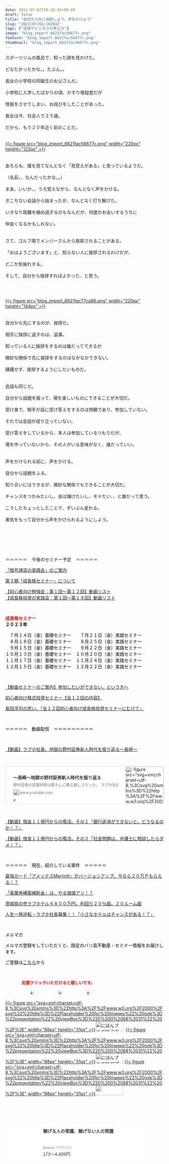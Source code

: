 ```yaml
---
date: 2023-07-02T18:28:42+09:00
draft: false
title: "自分から先に挨拶しよう。声をかけよう"
slug: "2023/07/02/182842"
tags: ["投資やビジネスの考え方"]
image: "blog_import_6621fac56677c.png"
feature: "blog_import_6621fac56677c.png"
thumbnail: "blog_import_6621fac56677c.png"
---
```

<p>スポーツジムの風呂で、知った顔を見かけた。<br/><br/>どなたかったかな。。たぶん。。<br/><br/>長女の小学校の同級生のお父さんだ。<br/><br/>小学校に入学したばかりの頃、かすり傷程度だが<br/><br/>怪我をさせてしまい、お詫びをしたことがあった。<br/><br/>長女は今、社会人で２５歳。<br/><br/>だから、もう２０年近く前のことだ。<br/><br/><br/><a href="blog_import_6621fac56677c.png">{{< figure src="blog_import_6621fac56677c.png" width="220px" height="122px" >}}</a><br/><br/><br/>あちらも、僕を見てなんとなく「見覚えがある」と思っているようだ。<br/><br/>（名前、、なんだったかな。。）<br/><br/>まあ、いいか、、うろ覚えながら、なんとなく声をかける。<br/><br/>ぎこちない会話から始まったが、なんとなく打ち解けた。<br/><br/>いきなり距離を縮め過ぎるのもなんだが、何度かお会いするうちに<br/><br/>仲良くなるかもしれない。<br/><br/><br/>さて、ゴルフ場でメンバーさんから挨拶されることがある。<br/><br/>「おはようございます」と、知らない人に挨拶されるわけだが、<br/><br/>どこか気後れする。<br/><br/>そして、自分から挨拶すればよかった、と思う。</p><p> </p><p><br/><a href="blog_import_6621fac77ca86.png">{{< figure src="blog_import_6621fac77ca86.png" width="220px" height="144px" >}}</a><br/><br/><br/>自分から先にするのが、挨拶だ。<br/><br/>相手に挨拶に返すのは、返事。<br/><br/>知っている人に挨拶をするのは誰だってできるが<br/><br/>微妙な関係で先に挨拶をするのはなかなかできない。<br/><br/>躊躇せず、挨拶するようにしたいものだ。<br/><br/><br/>会話も同じだ。<br/><br/>自分から話題を振って、場を楽しいものにできることが大切だ。<br/><br/>受け身で、相手が話に受け答えをするのは傍観であり、参加していない。<br/><br/>それでは会話が成り立っていない。<br/><br/>受け答えをしているから、本人は参加しているつもりだが、<br/><br/>場を作っていないから、その人がいる意味がなく、誰だっていい。<br/><br/><br/>声をかけられる前に、声をかける。<br/><br/>自分から話題をふる。<br/><br/>知り合いにはできるが、微妙な関係でもできることが大切だ。<br/><br/>チャンスをつかみたいし、金は儲けたいし、モテたい、、と誰だって思う。<br/><br/>こうしたちょっとしたことで、ずいぶん変わる。<br/><br/>勇気をもって自分から声をかけられるようにしよう。</p><p> </p><p> </p><p> </p><p>＝＝＝＝＝　今後のセミナー予定　＝＝＝＝＝</p><p><a href="https://ameblo.jp/baliclub/entry-12750458688.html" rel="noopener noreferrer" target="_blank">「暗号通貨の実践会」のご案内</a></p><p style="caret-color: rgb(0, 0, 0); color: rgb(0, 0, 0); -webkit-text-size-adjust: auto;"><a href="https://ameblo.jp/baliclub/entry-12700783937.html" rel="noopener noreferrer" target="_blank">第３期「成長株セミナー」について</a></p><p style="caret-color: rgb(0, 0, 0); color: rgb(0, 0, 0); -webkit-text-size-adjust: auto;"><a href="https://ameblo.jp/baliclub/entry-12626408710.html" rel="noopener noreferrer" target="_blank">【初心者向け勉強会：第１回～第１２回】動画リスト</a><br/><a href="https://ameblo.jp/baliclub/entry-12627316554.html" rel="noopener noreferrer" target="_blank">【成長株投資の実践会：第１回～第１８回】動画リスト</a></p><p style="caret-color: rgb(0, 0, 0); color: rgb(0, 0, 0); -webkit-text-size-adjust: auto;"> </p><p style="caret-color: rgb(0, 0, 0); color: rgb(0, 0, 0); -webkit-text-size-adjust: auto;"><span style="font-weight: bold;"><span style="color: rgb(255, 0, 0);">成長株セミナー</span></span><br/><span style="font-weight: bold;">２０２３年</span></p><p style="caret-color: rgb(0, 0, 0); color: rgb(0, 0, 0); -webkit-text-size-adjust: auto;">　７月１４日（金）基礎セミナー　　７月２１日（金）実践セミナー<br/>　８月１８日（金）基礎セミナー　　８月２５日（金）実践セミナー<br/>　９月１５日（金）基礎セミナー　　９月２２日（金）実践セミナー<br/>１０月１３日（金）基礎セミナー　１０月２０日（金）実践セミナー<br/>１１月１７日（金）基礎セミナー　１１月２４日（金）実践セミナー<br/>１２月１５日（金）基礎セミナー　１２月２２日（金）実践セミナー</p><p style="caret-color: rgb(0, 0, 0); color: rgb(0, 0, 0); -webkit-text-size-adjust: auto;"> </p><p style="caret-color: rgb(0, 0, 0); color: rgb(0, 0, 0); -webkit-text-size-adjust: auto;"><a href="https://ameblo.jp/baliclub/entry-12567802403.html" target="_blank">【動画セミナーのご案内】参加したいができない、という方へ</a></p><p style="caret-color: rgb(0, 0, 0); color: rgb(0, 0, 0); -webkit-text-size-adjust: auto;"><a href="https://ameblo.jp/baliclub/entry-12526587328.html" target="_blank">初心者向け株式投資セミナー【全１２回の内容】</a></p><p style="caret-color: rgb(0, 0, 0); color: rgb(0, 0, 0); -webkit-text-size-adjust: auto;"><a href="https://ameblo.jp/baliclub/entry-12526985641.html" target="_blank">長田淳司の思い。「全１２回初心者向け成長株投資セミナーにむけて」</a></p><p style="caret-color: rgb(0, 0, 0); color: rgb(0, 0, 0); -webkit-text-size-adjust: auto;"> </p><p style="caret-color: rgb(0, 0, 0); color: rgb(0, 0, 0); -webkit-text-size-adjust: auto;">＝＝＝＝＝　動画配信　＝＝＝＝＝＝＝＝＝</p><p> </p><p style="caret-color: rgb(0, 0, 0); color: rgb(0, 0, 0); -webkit-text-size-adjust: auto;"><a href="watch?v=vjwDH00-tX4" rel="noopener noreferrer" target="_blank">【動画】ラブホ社長、地獄の野村証券新人時代を振り返る～長崎～</a></p><p style="caret-color: rgb(0, 0, 0); color: rgb(0, 0, 0); -webkit-text-size-adjust: auto;"> </p><div class="ogpCard_root" style="caret-color: rgb(0, 0, 0); color: rgb(0, 0, 0); -webkit-text-size-adjust: auto;"><article class="ogpCard_wrap" style="display: inline-block; max-width: 100%;"><a class="ogpCard_link" data-ogp-card-log="" href="watch?v=vjwDH00-tX4" rel="noopener noreferrer" style="border-radius: 4px; border: 1px solid rgb(226, 226, 226); border-image-source: none; width: 620px; height: 120px; overflow: hidden; text-decoration: none; display: flex; max-width: 100%; box-sizing: border-box; justify-content: space-between; background-color: rgb(255, 255, 255);" target="_blank"><span class="ogpCard_content" style="padding: 0px 24px; overflow: hidden; display: flex; flex-direction: column; justify-content: center;"><span class="ogpCard_title" style="color: rgb(51, 51, 51); line-height: 1.4; overflow: hidden; font-weight: bold; max-height: 48px; -webkit-box-orient: vertical; -webkit-line-clamp: 2;">〜長崎〜地獄の野村証券新人時代を振り返る</span><span class="ogpCard_description" style="color: rgb(117, 117, 117); line-height: 1.6; overflow: hidden; font-size: 12px; margin-top: 4px; white-space: nowrap;">野村証券の営業研修は聞きしに勝る厳しさだった。 ラブホ社長が、新入社員時代の思い出と、営業ノウハウを語る。 【ランキング1位人気ブログ】 ラブホ社長のバリ島海外不動産投資入門・成長株投資入門・稼ぎの学校・起業入門！ https://ameblo.jp/baliclub ーーー プロフィール ーーーーーー 野村証券...</span><span class="ogpCard_url" style="line-height: 1.6; margin-top: 4px; display: flex; align-items: center;"><span class="ogpCard_iconWrap" style="width: 20px; height: 20px; position: relative; flex-shrink: 0;">{{< figure src="svg+xml;charset=utf-8,%3Csvg%20xmlns%3D%22http%3A%2F%2Fwww.w3.org%2F2000%2Fsvg%22%20title%3D%22Placeholder%20for%20Images%22%20role%3D%22presentation%22%20viewBox%3D%220%200%2020%2020%22%20%2F%3E" width="20px" height="20px" >}}<noscript><img alt="リンク" class="ogpCard_icon" height="20" loading="lazy" src="https://c.stat100.ameba.jp/ameblo/symbols/v3.20.0/svg/gray/editor_link.svg" style="inset: 0px; height: 20px; position: absolute; max-height: 100%;" width="20"></noscript></span><span class="ogpCard_urlText" style="color: rgb(117, 117, 117); overflow: hidden; font-size: 12px; white-space: nowrap;">www.youtube.com</span></span></span><span class="ogpCard_imageWrap" style="width: 120px; height: 120px; position: relative; flex-shrink: 0;">{{< figure src="svg+xml;charset=utf-8,%3Csvg%20xmlns%3D%22http%3A%2F%2Fwww.w3.org%2F2000%2Fsvg%22%20title%3D%22Placeholder%20for%20Images%22%20role%3D%22presentation%22%20viewBox%3D%220%200%20120%20120%22%20%2F%3E" width="120px" height="120px" >}}<noscript><img alt="" class="ogpCard_image" data-ogp-card-image="" height="120" loading="lazy" src="https://i.ytimg.com/vi/vjwDH00-tX4/hqdefault.jpg" style="left: 60px; top: 60px; position: absolute; min-height: 100%; min-width: 100%; transform: translate(-50%, -50%); object-fit: cover;" width="120"></noscript></span></a></article></div><p style="caret-color: rgb(0, 0, 0); color: rgb(0, 0, 0); -webkit-text-size-adjust: auto;"> </p><p style="caret-color: rgb(0, 0, 0); color: rgb(0, 0, 0); -webkit-text-size-adjust: auto;"><a href="watch?v=K9qyu3O0vmE&amp;t=123s" target="_blank">【動画】借金１１億円からの復活。その１「銀行返済ができないと、どうなるのか！？」</a></p><p style="caret-color: rgb(0, 0, 0); color: rgb(0, 0, 0); -webkit-text-size-adjust: auto;"><a href="watch?v=rNGx3OTTo5U&amp;t=111s" target="_blank">【動画】借金１１億円からの復活。その２「社金問題は、弁護士に相談したらダメ！？」</a></p><p style="caret-color: rgb(0, 0, 0); color: rgb(0, 0, 0); -webkit-text-size-adjust: auto;"> </p><p style="caret-color: rgb(0, 0, 0); color: rgb(0, 0, 0); -webkit-text-size-adjust: auto;">＝＝＝＝＝　現在、紹介している案件　＝＝＝＝＝</p><p style="caret-color: rgb(0, 0, 0); color: rgb(0, 0, 0); -webkit-text-size-adjust: auto;"><a href="https://ameblo.jp/baliclub/entry-12734891939.html" rel="noopener noreferrer" target="_blank">最強カード「アメックスMarriott」がバージョンアップ。今なら２０万Ｐもらえる！？</a></p><p style="caret-color: rgb(0, 0, 0); color: rgb(0, 0, 0); -webkit-text-size-adjust: auto;"><a href="https://ameblo.jp/baliclub/entry-12731523432.html" rel="noopener noreferrer" target="_blank">「事業再構築補助金」は、やる価値アリ！？</a></p><p style="caret-color: rgb(0, 0, 0); color: rgb(0, 0, 0); -webkit-text-size-adjust: auto;"><a href="https://ameblo.jp/baliclub/entry-12552292653.html" target="_blank">茨城県の売ラブホテル４８００万円。利回り２０％超。２０ルーム超</a></p><p style="caret-color: rgb(0, 0, 0); color: rgb(0, 0, 0); -webkit-text-size-adjust: auto;"><a href="https://ameblo.jp/baliclub/entry-12737309237.html" rel="noopener noreferrer" target="_blank">人生一発逆転・ラブホ社長募集！！「小さなホテルはチャンスがある！？」</a></p><p style="caret-color: rgb(0, 0, 0); color: rgb(0, 0, 0); -webkit-text-size-adjust: auto;"> </p><p style="caret-color: rgb(0, 0, 0); color: rgb(0, 0, 0); -webkit-text-size-adjust: auto;">メルマガ</p><p style="caret-color: rgb(0, 0, 0); color: rgb(0, 0, 0); -webkit-text-size-adjust: auto;">メルマガ登録をしていただくと、限定のバリ島不動産・セミナー情報をお届けします。</p><p style="caret-color: rgb(0, 0, 0); color: rgb(0, 0, 0); -webkit-text-size-adjust: auto;">ご登録は<a href="f9eeVI" target="_blank">こちら</a>から</p><p style="caret-color: rgb(0, 0, 0); color: rgb(0, 0, 0); -webkit-text-size-adjust: auto;"> </p><p style="caret-color: rgb(0, 0, 0); color: rgb(0, 0, 0); -webkit-text-size-adjust: auto;"><font color="#ff0000" size="2"><strong>　　　　応援クリックいただけると嬉しいです。</strong></font></p><p style="caret-color: rgb(0, 0, 0); color: rgb(0, 0, 0); -webkit-text-size-adjust: auto;"><font color="#ff0000" size="2"><strong>　　　　　　↓　　　　　　↓　　　　　　↓</strong></font></p><p style="caret-color: rgb(0, 0, 0); color: rgb(0, 0, 0); -webkit-text-size-adjust: auto;"><a href="ranking.html?p_cid=01260127" id="&amp;blogmura_banner">{{< figure src="svg+xml;charset=utf-8,%3Csvg%20xmlns%3D%22http%3A%2F%2Fwww.w3.org%2F2000%2Fsvg%22%20title%3D%22Placeholder%20for%20Images%22%20role%3D%22presentation%22%20viewBox%3D%220%200%2088%2031%22%20%2F%3E" width="88px" height="31px" >}}<noscript><img alt="にほんブログ村 海外生活ブログ バリ島情報へ" border="0" height="31" src="//overseas.blogmura.com/bali/img/bali88_31.gif" width="88"></noscript></a>  <a href="ranking.html?p_cid=01260127" id="&amp;blogmura_banner">{{< figure src="svg+xml;charset=utf-8,%3Csvg%20xmlns%3D%22http%3A%2F%2Fwww.w3.org%2F2000%2Fsvg%22%20title%3D%22Placeholder%20for%20Images%22%20role%3D%22presentation%22%20viewBox%3D%220%200%2088%2031%22%20%2F%3E" width="88px" height="31px" >}}<noscript><img alt="にほんブログ村 投資ブログ 不動産投資へ" border="0" height="31" src="//investment.blogmura.com/hudousantoushi/img/hudousantoushi88_31.gif" width="88"></noscript></a> <a href="link.php?1804582" title="人気ブログランキングへ">{{< figure src="svg+xml;charset=utf-8,%3Csvg%20xmlns%3D%22http%3A%2F%2Fwww.w3.org%2F2000%2Fsvg%22%20title%3D%22Placeholder%20for%20Images%22%20role%3D%22presentation%22%20viewBox%3D%220%200%2088%2031%22%20%2F%3E" width="88px" height="31px" >}}<noscript><img border="0" height="31" src="https://blog.with2.net/img/banner/banner_22.gif" width="88"></noscript></a></p><div class="pickCreative_root" style="caret-color: rgb(0, 0, 0); color: rgb(0, 0, 0); -webkit-text-size-adjust: auto; font-size: 0px;"> </div><div class="pickCreative_root" style="caret-color: rgb(0, 0, 0); color: rgb(0, 0, 0); -webkit-text-size-adjust: auto; font-size: 0px;"> </div><div class="pickCreative_root" style="caret-color: rgb(0, 0, 0); color: rgb(0, 0, 0); -webkit-text-size-adjust: auto; font-size: 0px;"> </div><div class="pickCreative_root" style="caret-color: rgb(0, 0, 0); color: rgb(0, 0, 0); -webkit-text-size-adjust: auto; font-size: 0px;"> </div><p> </p><p> </p><div class="pickCreative_root" style="font-size:0"><article class="pickCreative_wrap" contenteditable="false" style="display:inline-block;max-width:100%"><a class="pickCreative pickLayout1" data-aid="8aV1BYTE9myuP6jIZ1VFQ1" data-detail-setting="{"show_price":true}" data-df-item-id="4802110227" data-img-size="small" data-img-url="https://m.media-amazon.com/images/I/51Ft8zEBpkL._SL500_.jpg" data-item-id="AZ000001" data-layout-type="1" href="click?aid=8aV1BYTE9myuP6jIZ1VFQ1" id="8aV1BYTE9myuP6jIZ1VFQ1" style="background-color:#fff;border-radius:4px;box-sizing:border-box;display:block;max-width:100%;padding:8px;text-decoration:none;width:450px;font-family:ヒラギノ角ゴ Pro W3, Hiragino Kaku Gothic Pro, ＭＳ Ｐゴシック, Helvetica, Arial, sans-serif;line-height:1;font-weight:normal;font-style:normal;word-break:break-all" target="_blank"><div class="pickLayout1_inner" style="display:-webkit-box; display: flex"><div class="pickLayout1_imgWrapper pickLayout1_imgWrapper--small" style="position:relative;margin-right:16px;flex-shrink:0;width:96px;height:96px">{{< figure src="svg+xml;charset=utf-8,%3Csvg%20xmlns%3D%22http%3A%2F%2Fwww.w3.org%2F2000%2Fsvg%22%20title%3D%22Placeholder%20for%20Images%22%20role%3D%22presentation%22%20viewBox%3D%220%200%2096%2096%22%20%2F%3E" width="96px" height="96px" >}}<noscript><img alt="" class="pickLayout1_img pickLayout1_img--small" data-img="affiliate" height="96" src="https://p.odsyms15.com/xn4wSLEHcsciaxD2oOmoL2" style="width:auto;height:auto;margin:auto; margin: auto;position:absolute;top:0;left:0;right:0;bottom:0;max-width:100%;max-height:100%" width="96"></noscript></div><div class="pickLayout1_info" style="display:-webkit-box; display: flex;-webkit-box-flex:1;flex:1 1 0%;-webkit-box-orient:vertical;-webkit-box-direction:normal;flex-direction:column;-webkit-box-pack:center;justify-content:center"><div class="pickLayout1_title pickLayout1_title--small" style="-webkit-box-orient:vertical;display:-webkit-box;font-weight:bold;-webkit-line-clamp:2;overflow:hidden;color:#333;text-align:left;font-size:14px;margin-bottom:16px;line-height:1.5;height:42px">稼げる人の常識、稼げない人の常識</div><div class="pickLayout1_advertiser pickLayout1_advertiser--small" style="font-size:10px;color:#757575;margin-bottom:8px;text-align:left">Amazon（アマゾン）</div><div class="pickLayout1_price pickLayout1_price--small" style="color:#333;text-align:left;font-size:14px">173〜4,409円</div></div></div></a></article></div><p> </p><div class="pickCreative_root" style="font-size:0"> </div><p> </p><div class="pickCreative_root" style="font-size:0"> </div><div class="pickCreative_root" style="font-size:0"> </div><div class="pickCreative_root" style="font-size:0"> </div><div class="pickCreative_root" style="font-size:0"> </div><div class="pickCreative_root" style="font-size:0"> </div><div class="pickCreative_root" style="font-size:0"> </div><div class="pickCreative_root" style="font-size:0"> </div><div class="pickCreative_root" style="font-size:0"> </div><div class="pickCreative_root" style="font-size:0"> </div><div class="pickCreative_root" style="font-size:0"> </div><div class="pickCreative_root" style="font-size:0"> </div><div class="pickCreative_root" style="font-size:0"> </div><div class="pickCreative_root" style="font-size:0"> </div><div class="pickCreative_root" style="font-size:0"> </div><div class="pickCreative_root" style="font-size:0"> </div><div class="pickCreative_root" style="font-size:0"> </div><div class="pickCreative_root" style="font-size:0"> </div>

